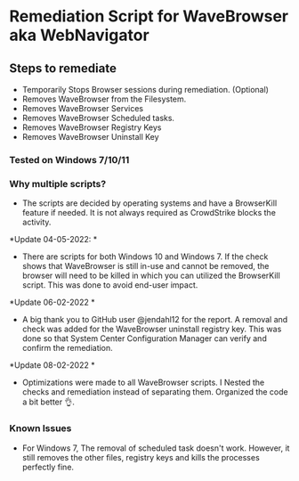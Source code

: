 # Remediation Script for WaveBrowser aka WebNavigator

## Steps to remediate

- Temporarily Stops Browser sessions during remediation. (Optional)
- Removes WaveBrowser from the Filesystem.
- Removes WaveBrowser Services
- Removes WaveBrowser Scheduled tasks.
- Removes WaveBrowser Registry Keys
- Removes WaveBrowser Uninstall Key

### Tested on Windows 7/10/11

### Why multiple scripts?

- The scripts are decided by operating systems and have a BrowserKill feature if needed.  It is not always required as CrowdStrike blocks the activity.

*Update 04-05-2022: *

- There are scripts for both Windows 10 and Windows 7.  If the check shows that WaveBrowser is still in-use and cannot be removed, the browser will need to be killed in which you can utilized the BrowserKill script.  This was done to avoid end-user impact.

*Update 06-02-2022 *

- A big thank you to GitHub user @jendahl12 for the report.  A removal and check was added for the WaveBrowser uninstall registry key.  This was done so that System Center Configuration Manager can verify and confirm the remediation.

*Update 08-02-2022 *

- Optimizations were made to all WaveBrowser scripts.  I Nested the checks and remediation instead of separating them.  Organized the code a bit better 👌.

### Known Issues
- For Windows 7, The removal of scheduled task doesn't work.  However, it still removes the other files, registry keys and kills the processes perfectly fine.
